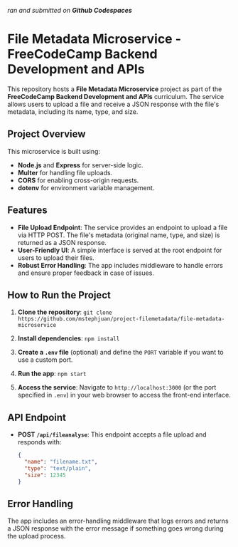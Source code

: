 *ran and submitted on **Github Codespaces***

# File Metadata Microservice - FreeCodeCamp Backend Development and APIs

This repository hosts a **File Metadata Microservice** project as part of the **FreeCodeCamp Backend Development and APIs** curriculum. The service allows users to upload a file and receive a JSON response with the file's metadata, including its name, type, and size.

## Project Overview

This microservice is built using:
- **Node.js** and **Express** for server-side logic.
- **Multer** for handling file uploads.
- **CORS** for enabling cross-origin requests.
- **dotenv** for environment variable management.

## Features

- **File Upload Endpoint**: The service provides an endpoint to upload a file via HTTP POST. The file's metadata (original name, type, and size) is returned as a JSON response.
- **User-Friendly UI**: A simple interface is served at the root endpoint for users to upload their files.
- **Robust Error Handling**: The app includes middleware to handle errors and ensure proper feedback in case of issues.

## How to Run the Project

1. **Clone the repository**:
   `git clone https://github.com/mstephjuan/project-filemetadata/file-metadata-microservice`

2. **Install dependencies**:
   `npm install`

3. **Create a `.env` file** (optional) and define the `PORT` variable if you want to use a custom port.

4. **Run the app**:
   `npm start`

5. **Access the service**:
   Navigate to `http://localhost:3000` (or the port specified in `.env`) in your web browser to access the front-end interface.

## API Endpoint

- **POST `/api/fileanalyse`**: This endpoint accepts a file upload and responds with:
  ```json
  {
    "name": "filename.txt",
    "type": "text/plain",
    "size": 12345
  }
  ```

## Error Handling

The app includes an error-handling middleware that logs errors and returns a JSON response with the error message if something goes wrong during the upload process.
